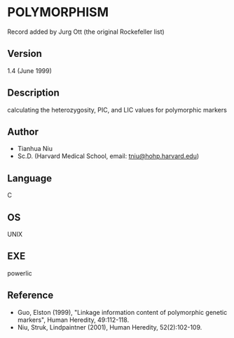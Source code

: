 # POLYMORPHISM
Record added by Jurg Ott (the original Rockefeller list)

## Version
1.4 (June 1999)

## Description
calculating the heterozygosity, PIC, and LIC values for polymorphic markers

## Author
* Tianhua Niu
* Sc.D. (Harvard Medical School, email: tniu@hohp.harvard.edu)

## Language
C

## OS
UNIX

## EXE
powerlic

## Reference
* Guo, Elston (1999), "Linkage information content of polymorphic genetic markers", Human Heredity, 49:112-118.
* Niu, Struk, Lindpaintner (2001), Human Heredity, 52(2):102-109.
